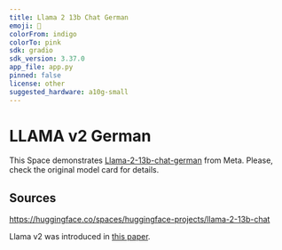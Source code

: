 ```yaml
---
title: Llama 2 13b Chat German
emoji: 🦙
colorFrom: indigo
colorTo: pink
sdk: gradio
sdk_version: 3.37.0
app_file: app.py
pinned: false
license: other
suggested_hardware: a10g-small
---
```

# LLAMA v2 German

This Space demonstrates [Llama-2-13b-chat-german](jphme/Llama-2-13b-chat-german) from Meta. Please, check the original model card for details.

## Sources

https://huggingface.co/spaces/huggingface-projects/llama-2-13b-chat

Llama v2 was introduced in [this paper](https://arxiv.org/abs/2307.09288).
